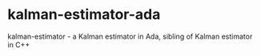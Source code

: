 # kalman-estimator-ada
kalman-estimator - a Kalman estimator in Ada, sibling of Kalman estimator in C++
